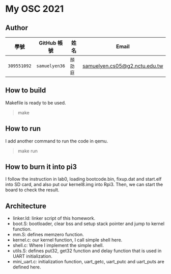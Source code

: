 # My OSC 2021

## Author

| 學號 | GitHub 帳號 | 姓名 | Email |
| --- | ----------- | --- | --- |
|`309551092`| `samuelyen36` | `顏劭庭` | samuelyen.cs05@g2.nctu.edu.tw |

## How to build
Makefile is ready to be used.
> make


## How to run
I add another command to run the code in qemu.
> make run

## How to burn it into pi3
I follow the instruction in lab0, loading bootcode.bin, fixup.dat and start.elf into SD card, and also put our kernel8.img into Rpi3. Then, we can start the board to check the result.

## Architecture
* linker.ld: linker script of this homework.
* boot.S: bootloader, clear bss and setup stack pointer and jump to kernel function.
* mm.S: defines memzero function.
* kernel.c: our kernel function, I call simple shell here.
* shell.c: Where I implement the simple shell.
* utils.S: defines put32, get32 function and delay function that is used in UART initialization.
* mini_uart.c: initialization function, uart_getc, uart_putc and uart_puts are defined here.
